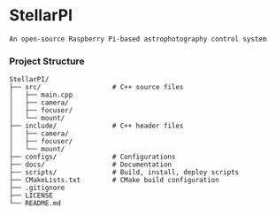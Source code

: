 # StellarPI
`An open-source Raspberry Pi-based astrophotography control system`

### Project Structure
```
StellarPI/
├── src/                  # C++ source files
│   ├── main.cpp
│   ├── camera/
│   ├── focuser/
│   └── mount/
├── include/              # C++ header files
│   ├── camera/
│   ├── focuser/
│   └── mount/
├── configs/              # Configurations
├── docs/                 # Documentation
├── scripts/              # Build, install, deploy scripts
├── CMakeLists.txt        # CMake build configuration
├── .gitignore
├── LICENSE
└── README.md
```